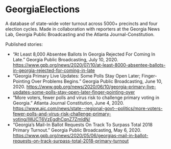 # GeorgiaElections

A database of state-wide voter turnout across 5000+ precincts and four election cycles. Made in collaboration with reporters at the Georgia News Lab, Georgia Public Broadcasting and the Atlanta Journal-Constitution.

Published stories:
* “At Least 8,000 Absentee Ballots In Georgia Rejected For Coming In Late.” Georgia Public Broadcasting, July 10, 2020. https://www.gpb.org/news/2020/07/10/at-least-8000-absentee-ballots-in-georgia-rejected-for-coming-in-late
* “Georgia Primary Live Updates: Some Polls Stay Open Later; Finger-Pointing Over Problems Begins.” Georgia Public Broadcasting, June 10, 2020. https://www.gpb.org/news/2020/06/10/georgia-primary-live-updates-some-polls-stay-open-later-finger-pointing-over
* “More voters, fewer polls and virus risk to challenge primary voting in Georgia.” Atlanta Journal Constitution, June 4, 2020. https://www.ajc.com/news/state--regional-govt--politics/more-voters-fewer-polls-and-virus-risk-challenge-primary-voting/IWJCT6VzEgdhCqnZ7ZmIdN/
* “Georgia’s Mail-In Ballot Requests On Track To Surpass Total 2018 Primary Turnout.” Georgia Public Broadcasting, May 6, 2020. https://www.gpb.org/news/2020/05/06/georgias-mail-in-ballot-requests-on-track-surpass-total-2018-primary-turnout

